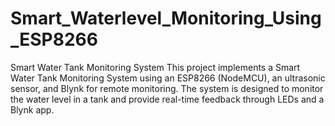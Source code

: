 # Smart_Waterlevel_Monitoring_Using_ESP8266
Smart Water Tank Monitoring System This project implements a Smart Water Tank Monitoring System using an ESP8266 (NodeMCU), an ultrasonic sensor, and Blynk for remote monitoring. The system is designed to monitor the water level in a tank and provide real-time feedback through LEDs and a Blynk app.
